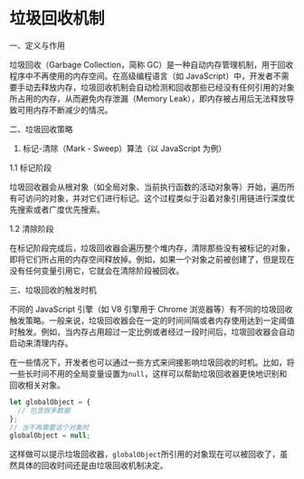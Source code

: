 # 垃圾回收机制

一、定义与作用

垃圾回收（Garbage Collection，简称 GC）是一种自动内存管理机制，用于回收程序中不再使用的内存空间。在高级编程语言（如 JavaScript）中，开发者不需要手动去释放内存，垃圾回收机制会自动检测和回收那些已经没有任何引用的对象所占用的内存，从而避免内存泄漏（Memory Leak），即内存被占用后无法释放导致可用内存不断减少的情况。

二、垃圾回收策略

1. 标记-清除（Mark - Sweep）算法（以 JavaScript 为例）

1.1 标记阶段

垃圾回收器会从根对象（如全局对象、当前执行函数的活动对象等）开始，遍历所有可访问的对象，并对它们进行标记。这个过程类似于沿着对象引用链进行深度优先搜索或者广度优先搜索。

1.2 清除阶段

在标记阶段完成后，垃圾回收器会遍历整个堆内存，清除那些没有被标记的对象，即将它们所占用的内存空间释放掉。例如，如果一个对象之前被创建了，但是现在没有任何变量引用它，它就会在清除阶段被回收。

三、垃圾回收的触发时机

不同的 JavaScript 引擎（如 V8 引擎用于 Chrome 浏览器等）有不同的垃圾回收触发策略。一般来说，垃圾回收器会在一定的时间间隔或者内存使用达到一定阈值时触发。例如，当内存占用超过一定比例或者经过一段时间后，垃圾回收器会自动启动来清理内存。

在一些情况下，开发者也可以通过一些方式来间接影响垃圾回收的时机。比如，将一些长时间不用的全局变量设置为`null`，这样可以帮助垃圾回收器更快地识别和回收相关对象。

```javascript
let globalObject = {
  // 包含很多数据
};
// 当不再需要这个对象时
globalObject = null;
```

这样做可以提示垃圾回收器，`globalObject`所引用的对象现在可以被回收了，虽然具体的回收时间还是由垃圾回收机制决定。
